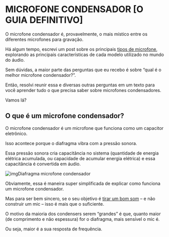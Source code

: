 # MICROFONE CONDENSADOR [O GUIA DEFINITIVO]

O microfone condensador é, provavelmente, o mais místico entre os diferentes microfones para gravação.

Há algum tempo, escrevi um post sobre os principais [tipos de microfone](https://fabiomazzeu.com/tipos-de-microfone/), explorando as principais características de cada modelo utilizado no mundo do áudio.

Sem dúvidas, a maior parte das perguntas que eu recebo é sobre “qual é o melhor microfone condensador?”.

Então, resolvi reunir essa e diversas outras perguntas em um texto para você aprender tudo o que precisa saber sobre microfones condensadores.

Vamos lá?

## **O que é um microfone condensador?**

O microfone condensador é um microfone que funciona como um capacitor eletrônico.

Isso acontece porque o diafragma vibra com a pressão sonora.

Essa pressão sonora cria capacitância no sistema (quantidade de energia elétrica acumulada, ou capacidade de acumular energia elétrica) e essa capacitância é convertida em áudio.

![img](https://lh4.googleusercontent.com/o0p4WsLmQhXYARiLof09oUXLA8KNwVjHUDN-5LsBcroZUpBxXsQtQhownkKcSilvxCASCfrZ8cwTGNz9r1mto2JASnamw59nzTnhU2DUcAI-LaVOBKpmUFnEE7ZHU5ntxgILnvah)Diafragma microfone condensador

Obviamente, essa é maneira super simplificada de explicar como funciona um microfone condensador.

Mas para ser bem sincero, se o seu objetivo é [tirar um bom som](https://fabiomazzeu.com/melhorar-gravacao-em-home-studio/) – e não construir um mic – isso é mais que o suficiente.

O motivo da maioria dos condensers serem “grandes” é que, quanto maior (de comprimento e não espessura) for o diafragma, mais sensível o mic é.

Ou seja, maior é a sua resposta de frequência.